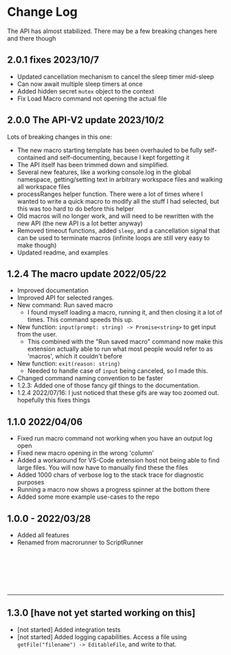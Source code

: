 # Change Log

The API has almost stabilized. There may be a few breaking changes here and there though

## 2.0.1 fixes 2023/10/7

-   Updated cancellation mechanism to cancel the sleep timer mid-sleep
-   Can now await multiple sleep timers at once
-   Added hidden secret `mutex` object to the context
-   Fix Load Macro command not opening the actual file

## 2.0.0 The API-V2 update 2023/10/2

Lots of breaking changes in this one:

-   The new macro starting template has been overhauled to be fully self-contained and self-documenting, because I kept forgetting it
-   The API itself has been trimmed down and simplified.
-   Several new features, like a working console.log in the global namespace, getting/setting text in arbitrary workspace files and walking all workspace files
-   processRanges helper function. There were a lot of times where I wanted to write a quick macro to modify all the stuff I had selected, but this was too hard to do before this helper
-   Old macros will no longer work, and will need to be rewritten with the new API (the new API is a lot better anyway)
-   Removed timeout functions, added `sleep`, and a cancellation signal that can be used to terminate macros (infinite loops are still very easy to make though)
-   Updated readme, and examples

## 1.2.4 The macro update 2022/05/22

-   Improved documentation
-   Improved API for selected ranges.
-   New command: Run saved macro
    -   I found myself loading a macro, running it, and then closing it a lot of times. This command speeds this up.
-   New function: `input(prompt: string) -> Promise<string>` to get input from the user.
    -   This combined with the "Run saved macro" command now make this extension actually able to run what most people would refer to as 'macros', which it couldn't before
-   New function: `exit(reason: string)`
    -   Needed to handle case of `input` being canceled, so I made this.
-   Changed command naming convention to be faster
-   1.2.3: Added one of those fancy gif things to the documentation.
-   1.2.4 2022/07/16: I just noticed that these gifs are way too zoomed out. hopefully this fixes things

## 1.1.0 2022/04/06

-   Fixed run macro command not working when you have an output log open
-   Fixed new macro opening in the wrong 'column'
-   Added a workaround for VS-Code extension host not being able to find large files. You will now have to manually find these the files
-   Added 1000 chars of verbose log to the stack trace for diagnostic purposes
-   Running a macro now shows a progress spinner at the bottom there
-   Added some more example use-cases to the repo

## 1.0.0 - 2022/03/28

-   Added all features
-   Renamed from macrorunner to ScriptRunner

<br>
<br>
<br>
<br>
<br>

<hr>

## 1.3.0 [have not yet started working on this]

-   [not started] Added integration tests
-   [not started] Added logging capabilities. Access a file using `getFile("filename") -> EditableFile`, and write to that.
